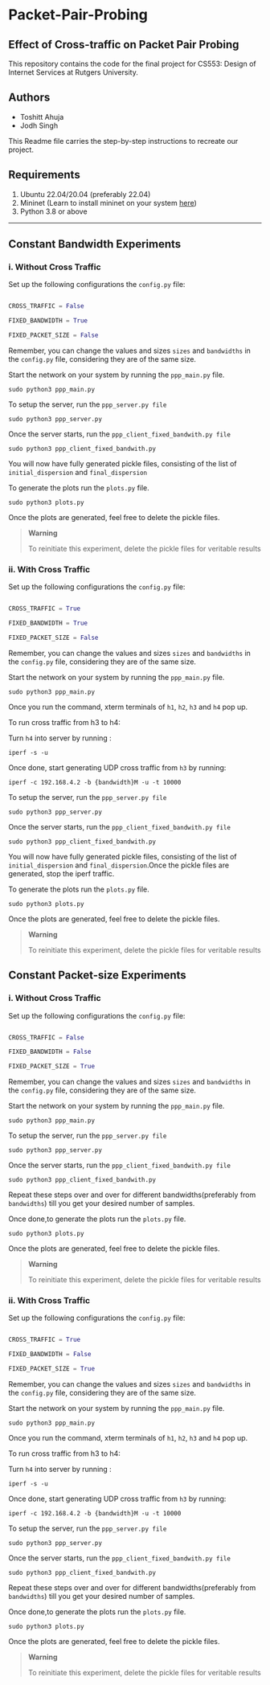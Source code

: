 # Packet-Pair-Probing

## Effect of Cross-traffic on Packet Pair Probing

This repository contains the code for the final project for CS553: Design of Internet Services at Rutgers University.

## Authors

- Toshitt Ahuja
- Jodh Singh


This Readme file carries the step-by-step instructions to recreate our project.


## Requirements
1. Ubuntu 22.04/20.04 (preferably 22.04)
2. Mininet (Learn to install mininet on your system [here](https://www.youtube.com/watch?v=ZUzHKDIUFh4))
3. Python 3.8 or above



---

## Constant Bandwidth Experiments

### i. Without Cross Traffic

Set up the following configurations the `config.py` file:

```python

CROSS_TRAFFIC = False

FIXED_BANDWIDTH = True

FIXED_PACKET_SIZE = False

```

Remember, you can change the values and sizes `sizes` and `bandwidths` in the `config.py` file, considering they are of the same size.

Start the network on your system by running the `ppp_main.py` file.

```shell
sudo python3 ppp_main.py
```

To setup the server, run the `ppp_server.py file`

```shell
sudo python3 ppp_server.py
```

Once the server starts, run the `ppp_client_fixed_bandwith.py file`

```shell
sudo python3 ppp_client_fixed_bandwith.py
```

You will now have fully generated pickle files, consisting of the list of  `initial_dispersion` and `final_dispersion`

To generate the plots run the `plots.py` file.

```shell
sudo python3 plots.py
```

Once the plots are generated, feel free to delete the pickle files.

> **Warning**
> 
> To reinitiate this experiment, delete the pickle files for veritable results

### ii. With Cross Traffic

Set up the following configurations the `config.py` file:

```python

CROSS_TRAFFIC = True

FIXED_BANDWIDTH = True

FIXED_PACKET_SIZE = False

```

Remember, you can change the values and sizes `sizes` and `bandwidths` in the `config.py` file, considering they are of the same size.

Start the network on your system by running the `ppp_main.py` file.

```shell
sudo python3 ppp_main.py
```

Once you run the command, xterm terminals of `h1`, `h2`, `h3` and `h4` pop up.

To run cross traffic from h3 to h4:

Turn `h4` into server by running :

```shell
iperf -s -u
```
Once done, start generating UDP cross traffic from `h3` by running:

```shell
iperf -c 192.168.4.2 -b {bandwidth}M -u -t 10000
```



To setup the server, run the `ppp_server.py file`

```shell
sudo python3 ppp_server.py
```

Once the server starts, run the `ppp_client_fixed_bandwith.py file`

```shell
sudo python3 ppp_client_fixed_bandwith.py
```

You will now have fully generated pickle files, consisting of the list of  `initial_dispersion` and `final_dispersion`.Once the pickle files are generated,
stop the iperf traffic.

To generate the plots run the `plots.py` file.

```shell
sudo python3 plots.py
```

Once the plots are generated, feel free to delete the pickle files.

> **Warning**
> 
> To reinitiate this experiment, delete the pickle files for veritable results

## Constant Packet-size Experiments

### i. Without Cross Traffic

Set up the following configurations the `config.py` file:

```python

CROSS_TRAFFIC = False

FIXED_BANDWIDTH = False

FIXED_PACKET_SIZE = True

```

Remember, you can change the values and sizes `sizes` and `bandwidths` in the `config.py` file, considering they are of the same size.

Start the network on your system by running the `ppp_main.py` file.

```shell
sudo python3 ppp_main.py
```

To setup the server, run the `ppp_server.py file`

```shell
sudo python3 ppp_server.py
```

Once the server starts, run the `ppp_client_fixed_bandwith.py file`

```shell
sudo python3 ppp_client_fixed_bandwith.py
```

Repeat these steps over and over for different bandwidths(preferably from `bandwidths`) till you get your desired number of samples.


Once done,to generate the plots run the `plots.py` file.

```shell
sudo python3 plots.py
```

Once the plots are generated, feel free to delete the pickle files.

> **Warning**
> 
> To reinitiate this experiment, delete the pickle files for veritable results

### ii. With Cross Traffic

Set up the following configurations the `config.py` file:

```python

CROSS_TRAFFIC = True

FIXED_BANDWIDTH = False

FIXED_PACKET_SIZE = True

```

Remember, you can change the values and sizes `sizes` and `bandwidths` in the `config.py` file, considering they are of the same size.

Start the network on your system by running the `ppp_main.py` file.

```shell
sudo python3 ppp_main.py
```

Once you run the command, xterm terminals of `h1`, `h2`, `h3` and `h4` pop up.

To run cross traffic from h3 to h4:

Turn `h4` into server by running :

```shell
iperf -s -u
```
Once done, start generating UDP cross traffic from `h3` by running:

```shell
iperf -c 192.168.4.2 -b {bandwidth}M -u -t 10000
```



To setup the server, run the `ppp_server.py file`

```shell
sudo python3 ppp_server.py
```

Once the server starts, run the `ppp_client_fixed_bandwith.py file`

```shell
sudo python3 ppp_client_fixed_bandwith.py
```

Repeat these steps over and over for different bandwidths(preferably from `bandwidths`) till you get your desired number of samples.


Once done,to generate the plots run the `plots.py` file.

```shell
sudo python3 plots.py
```

Once the plots are generated, feel free to delete the pickle files.

> **Warning**
> 
> To reinitiate this experiment, delete the pickle files for veritable results


